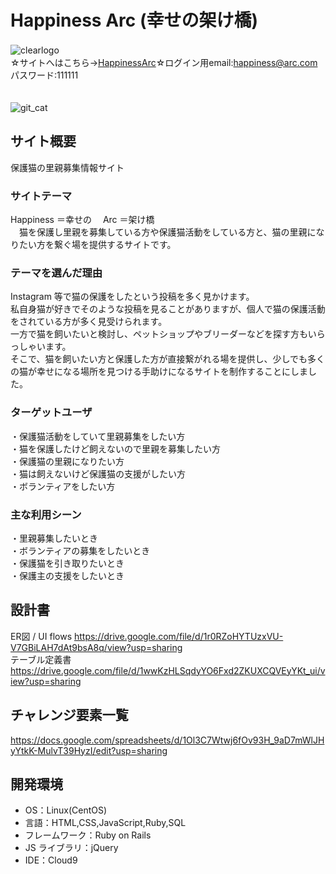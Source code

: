 # Happiness Arc (幸せの架け橋)　
![clearlogo](https://user-images.githubusercontent.com/81693792/128597352-34dbed74-be10-42c5-9992-42d7d0aadf82.jpg)　
　　　　　　　　　　　　　　　　　　　　　　　　　　　　　　　　☆サイトへはこちら→[HappinessArc](https://happinessarc.com/)☆ログイン用email:happiness@arc.com パスワード:111111
　　　　　　　　　　　　　　　　　　　　　　　　　　　　　　　　　　　　　　　　　　　　　　　　　　　　　　　　　　　　 
                                                             
![git_cat](https://user-images.githubusercontent.com/81693792/128689548-cfe56484-3257-40b2-ad57-4f399ba111ff.jpg)

## サイト概要

保護猫の里親募集情報サイト

### サイトテーマ

Happiness ＝幸せの　 Arc ＝架け橋</br>
　猫を保護し里親を募集している方や保護猫活動をしている方と、猫の里親になりたい方を繋ぐ場を提供するサイトです。

### テーマを選んだ理由

Instagram 等で猫の保護をしたという投稿を多く見かけます。</br>
私自身猫が好きでそのような投稿を見ることがありますが、個人で猫の保護活動をされている方が多く見受けられます。</br>
一方で猫を飼いたいと検討し、ペットショップやブリーダーなどを探す方もいらっしゃいます。</br>
そこで、猫を飼いたい方と保護した方が直接繋がれる場を提供し、少しでも多くの猫が幸せになる場所を見つける手助けになるサイトを制作することにしました。</br>

### ターゲットユーザ

・保護猫活動をしていて里親募集をしたい方</br>
・猫を保護したけど飼えないので里親を募集したい方</br>
・保護猫の里親になりたい方</br>
・猫は飼えないけど保護猫の支援がしたい方</br>
・ボランティアをしたい方</br>

### 主な利用シーン

・里親募集したいとき</br>
・ボランティアの募集をしたいとき</br>
・保護猫を引き取りたいとき</br>
・保護主の支援をしたいとき</br>

## 設計書
ER図 / UI flows https://drive.google.com/file/d/1r0RZoHYTUzxVU-V7GBiLAH7dAt9bsA8q/view?usp=sharing </br>
テーブル定義書 https://drive.google.com/file/d/1wwKzHLSqdyYO6Fxd2ZKUXCQVEyYKt_ui/view?usp=sharing </br>


## チャレンジ要素一覧
https://docs.google.com/spreadsheets/d/1Ol3C7Wtwj6fOv93H_9aD7mWlJHyYtkK-MulvT39HyzI/edit?usp=sharing

## 開発環境

- OS：Linux(CentOS)
- 言語：HTML,CSS,JavaScript,Ruby,SQL
- フレームワーク：Ruby on Rails
- JS ライブラリ：jQuery
- IDE：Cloud9
